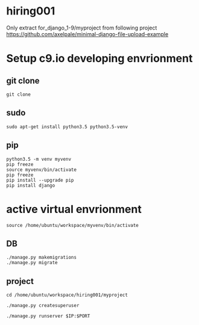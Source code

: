 
# hiring001
Only extract for_django_1-9/myproject from following project
https://github.com/axelpale/minimal-django-file-upload-example



# Setup c9.io developing envrionment
## git clone

    git clone

## sudo
    
    sudo apt-get install python3.5 python3.5-venv

## pip    
    
    python3.5 -m venv myvenv
    pip freeze
    source myvenv/bin/activate
    pip freeze
    pip install --upgrade pip
    pip install django

# active virtual envrionment

    source /home/ubuntu/workspace/myvenv/bin/activate

    
    
## DB

    ./manage.py makemigrations
    ./manage.py migrate
    
    
    
## project
    cd /home/ubuntu/workspace/hiring001/myproject
    
    ./manage.py createsuperuser
    
    ./manage.py runserver $IP:$PORT


